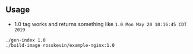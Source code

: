 ## Usage

- 1.0 tag works and returns something like `1.0 Mon May 20 10:16:45 CDT 2019`

```
./gen-index 1.0
./build-image rosskevin/example-nginx:1.0
```
